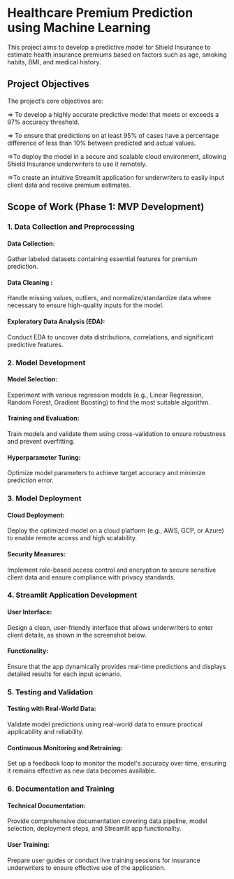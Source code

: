 # Healthcare Premium Prediction using Machine Learning

This project aims to develop a predictive model for Shield Insurance to estimate health insurance premiums based on factors such as age, smoking habits, BMI, and medical history.

## Project Objectives
The project’s core objectives are:

=> To develop a highly accurate predictive model that meets or exceeds a 97% accuracy threshold.

=> To ensure that predictions on at least 95% of cases have a percentage difference of less than 10% between predicted and actual values.

=>To deploy the model in a secure and scalable cloud environment, allowing Shield Insurance underwriters to use it remotely.

=>To create an intuitive Streamlit application for underwriters to easily input client data and receive premium estimates.

## Scope of Work (Phase 1: MVP Development)
### 1. Data Collection and Preprocessing
#### Data Collection: 
Gather labeled datasets containing essential features for premium prediction.
#### Data Cleaning : 
Handle missing values, outliers, and normalize/standardize data where necessary to ensure high-quality inputs for the model.
#### Exploratory Data Analysis (EDA): 
Conduct EDA to uncover data distributions, correlations, and significant predictive features.
### 2. Model Development
#### Model Selection: 
Experiment with various regression models (e.g., Linear Regression, Random Forest, Gradient Boosting) to find the most suitable algorithm.
#### Training and Evaluation: 
Train models and validate them using cross-validation to ensure robustness and prevent overfitting.
#### Hyperparameter Tuning:
Optimize model parameters to achieve target accuracy and minimize prediction error.
### 3. Model Deployment
#### Cloud Deployment: 
Deploy the optimized model on a cloud platform (e.g., AWS, GCP, or Azure) to enable remote access and high scalability.
#### Security Measures: 
Implement role-based access control and encryption to secure sensitive client data and ensure compliance with privacy standards.
### 4. Streamlit Application Development
#### User Interface: 
Design a clean, user-friendly interface that allows underwriters to enter client details, as shown in the screenshot below.



#### Functionality: 
Ensure that the app dynamically provides real-time predictions and displays detailed results for each input scenario.

### 5. Testing and Validation
#### Testing with Real-World Data: 
Validate model predictions using real-world data to ensure practical applicability and reliability.
#### Continuous Monitoring and Retraining: 
Set up a feedback loop to monitor the model's accuracy over time, ensuring it remains effective as new data becomes available.
### 6. Documentation and Training
#### Technical Documentation: 
Provide comprehensive documentation covering data pipeline, model selection, deployment steps, and Streamlit app functionality.
#### User Training: 
Prepare user guides or conduct live training sessions for insurance underwriters to ensure effective use of the application.


